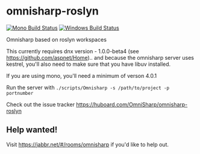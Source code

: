 omnisharp-roslyn
================

[![Mono Build Status](https://travis-ci.org/OmniSharp/omnisharp-roslyn.svg?branch=master)](https://travis-ci.org/OmniSharp/omnisharp-roslyn)
[![Windows Build Status](https://ci.appveyor.com/api/projects/status/github/OmniSharp/omnisharp-roslyn?branch=master&svg=true)](https://ci.appveyor.com/project/nosami/omnisharp-roslyn)

Omnisharp based on roslyn workspaces

This currently requires dnx version - 1.0.0-beta4 (see https://github.com/aspnet/Home).. and because the omnisharp server uses kestrel, you'll also need to make sure that you have libuv installed.

If you are using mono, you'll need a minimum of verson 4.0.1

Run the server with ```./scripts/Omnisharp -s /path/to/project -p portnumber```

Check out the issue tracker https://huboard.com/OmniSharp/omnisharp-roslyn


## Help wanted!
Visit https://jabbr.net/#/rooms/omnisharp if you'd like to help out.
